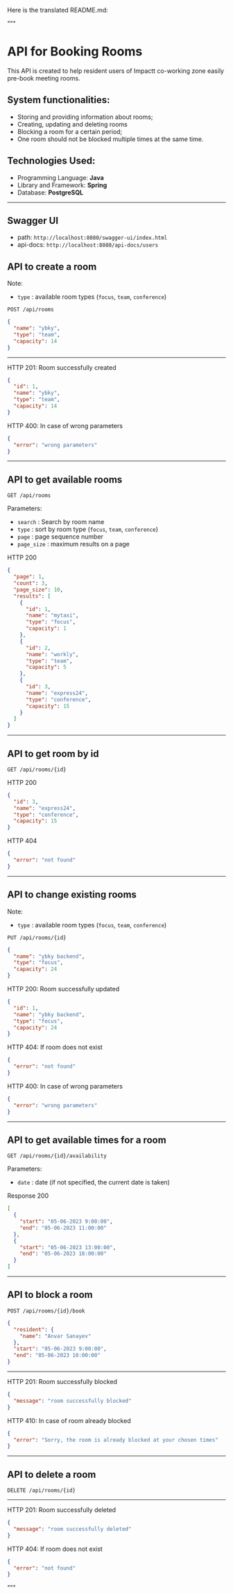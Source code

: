 Here is the translated README.md:

"""
# API for Booking Rooms

This API is created to help resident users of Impactt co-working zone easily pre-book meeting rooms.

## System functionalities:

- Storing and providing information about rooms;
- Creating, updating and deleting rooms
- Blocking a room for a certain period;
- One room should not be blocked multiple times at the same time.

## Technologies Used:

- Programming Language: **Java**
- Library and Framework: **Spring**
- Database: **PostgreSQL**
---

## Swagger UI
* path: `http://localhost:8080/swagger-ui/index.html`
* api-docs: `http://localhost:8080/api-docs/users`

## API to create a room
Note:

- `type` : available room types (`focus`, `team`, `conference`)

```
POST /api/rooms
```

```json
{
  "name": "ybky",
  "type": "team",
  "capacity": 14
}
```
---

HTTP 201: Room successfully created

```json
{
  "id": 1,
  "name": "ybky",
  "type": "team",
  "capacity": 14
}
```

HTTP 400: In case of wrong parameters

```json
{
  "error": "wrong parameters"
}
```

---


## API to get available rooms

```
GET /api/rooms
```

Parameters:

- `search` : Search by room name
- `type` : sort by room type (`focus`, `team`, `conference`)
- `page` : page sequence number
- `page_size` : maximum results on a page

HTTP 200

```json
{
  "page": 1,
  "count": 3,
  "page_size": 10,
  "results": [
    {
      "id": 1,
      "name": "mytaxi",
      "type": "focus",
      "capacity": 1
    },
    {
      "id": 2,
      "name": "workly",
      "type": "team",
      "capacity": 5
    },
    {
      "id": 3,
      "name": "express24",
      "type": "conference",
      "capacity": 15
    }
  ]
}
```

---

## API to get room by id

```
GET /api/rooms/{id}
```

HTTP 200

```json
{
  "id": 3,
  "name": "express24",
  "type": "conference",
  "capacity": 15
}
```

HTTP 404

```json
{
  "error": "not found"
}
```

---


## API to change existing rooms

Note:

- `type` : available room types (`focus`, `team`, `conference`)


```
PUT /api/rooms/{id}
```

```json
{
  "name": "ybky backend",
  "type": "focus",
  "capacity": 24
}
```

HTTP 200: Room successfully updated

```json
{
  "id": 1,
  "name": "ybky backend",
  "type": "focus",
  "capacity": 24
}
```

HTTP 404: If room does not exist

```json
{
  "error": "not found"
}
```

HTTP 400: In case of wrong parameters

```json
{
  "error": "wrong parameters"
}
```

---


## API to get available times for a room

```
GET /api/rooms/{id}/availability
```

Parameters:

- `date` : date (if not specified, the current date is taken)

Response 200

```json
[
  {
    "start": "05-06-2023 9:00:00",
    "end": "05-06-2023 11:00:00"
  },
  {
    "start": "05-06-2023 13:00:00",
    "end": "05-06-2023 18:00:00"
  }
]
```

---

## API to block a room

```
POST /api/rooms/{id}/book
```

```json
{
  "resident": {
    "name": "Anvar Sanayev"
  },
  "start": "05-06-2023 9:00:00",
  "end": "05-06-2023 10:00:00"
}
```

---

HTTP 201: Room successfully blocked

```json
{
  "message": "room successfully blocked"
}
```

HTTP 410: In case of room already blocked

```json
{
  "error": "Sorry, the room is already blocked at your chosen times"
}
```

---

## API to delete a room

```
DELETE /api/rooms/{id}
```
---

HTTP 201: Room successfully deleted

```json
{
  "message": "room successfully deleted"
}
```

HTTP 404: If room does not exist

```json
{
  "error": "not found"
}
```
"""
